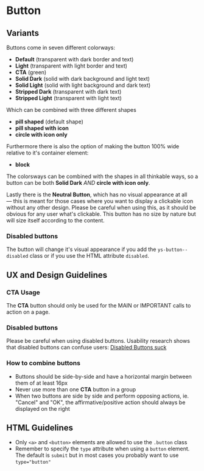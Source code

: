 # Button
## Variants
Buttons come in seven different colorways:
- **Default** (transparent with dark border and text)
- **Light** (transparent with light border and text)
- **CTA** (green)
- **Solid Dark** (solid with dark background and light text)
- **Solid Light** (solid with light background and dark text)
- **Stripped Dark** (transparent with dark text)
- **Stripped Light** (transparent with light text)

Which can be combined with three different shapes
 - **pill shaped** (default shape)
 - **pill shaped with icon**
 - **circle with icon only**

Furthermore there is also the option of making the button 100% wide relative to it's container element:
 - **block**

 The colorsways can be combined with the shapes in all thinkable ways, so a button can be both **Solid Dark** _AND_ **circle with icon only**.

 Lastly there is the **Neutral Button**, which has no visual appearance at all — this is meant for those cases where you want to display a clickable icon without any other design. Please be careful when using this, as it should be obvious for any user what's clickable. This button has no size by nature but will size itself according to the content.

### Disabled buttons
The button will change it's visual appearance if you add the `ys-button--disabled` class or if you use the HTML attribute `disabled`.

## UX and Design Guidelines
### CTA Usage
The **CTA** button should only be used for the MAIN or IMPORTANT calls to action on a page.

### Disabled buttons
Please be careful when using disabled buttons. Usability research shows that disabled buttons can confuse users: [Disabled Buttons suck](https://axesslab.com/disabled-buttons-suck/)

### How to combine buttons
- Buttons should be side-by-side and have a horizontal margin between them of at least 16px
- Never use more than one **CTA** button in a group
- When two buttons are side by side and perform opposing actions, ie. "Cancel" and "OK", the affirmative/positive action should always be displayed on the right

 ## HTML Guidelines
 - Only `<a>` and `<button>` elements are allowed to use the `.button` class
 - Remember to specify the `type` attribute when using a `button` element. The default is `submit` but in most cases you probably want to use `type="button"`
